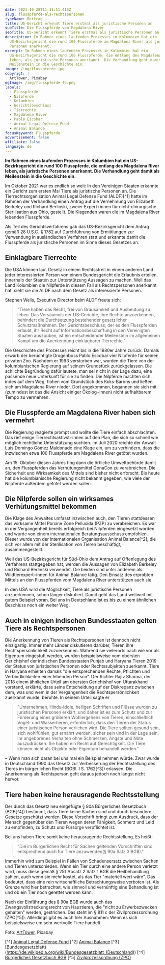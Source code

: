 ```yaml
---
date: 2021-10-28T11:11:11.415Z
slug: flusspferde-als-rechtspersonen
typeName: Beitrag
title: US-Gericht erkennt Tiere erstmal als juristische Personen an
subTitle: Die Flusspferde vom Magdalena River
seoTitle: US-Gericht erkennt Tiere erstmal als juristische Personen an
description: Im Rahmen eines laufenden Prozesses in Kolumbien hat ein
  US-Bezirksgericht die rund 100 Flusspferde am Magdalena River als juristische
  Personen anerkannt.
excerpt: Im Rahmen eines laufenden Prozesses in Kolumbien hat ein
  US-Bezirksgericht die rund 100 Flusspferde, die entlang des Magdalena River
  leben, als juristische Personen anerkannt. Die Verhandlung geht damit als
  Meilenstein in die Geschichte ein.
image: /img/flusspferde.jpg
copyrigt: |
  ArtTower, Pixabay
ogImage: /img/flusspferde-fb.png
labels:
  - Flusspferde
  - Nilpferde
  - Kolumbien
  - Gerichtsbeschluss
  - Tierrechte
  - Magdalena River
  - Pablo Escobar
  - Animal Legal Defense Fund
  - Animal Balance
focusKeyword: Flusspferde
advertisement: false
affiliate: false
language: de
---
```

**Im Rahmen eines laufenden Prozesses in Kolumbien hat ein US-Bezirksgericht die rund 100 Flusspferde, die entlang des Magdalena River leben, als juristische Personen anerkannt. Die Verhandlung geht damit als Meilenstein in die Geschichte ein.**

Im Oktober 2021 war es endlich so weit: In den Vereinigen Staaten erkannte ein Gericht zum ersten Mal Tiere als juristische Personen an. Die Tierrechtsorganisation Animal Legal Defense Fund (ALDF)[^1] hatte im Rahmen der Verhandlung einen Antrag auf die Vernehmung von Elizabeth Berkeley und Richard Berlinski, zweier Expert⋆innen für nicht-chirurgische Sterilisation aus Ohio, gestellt. Die Klagenden waren die im Magdalena River lebenden Flusspferde.

Als Teil des Gerichtsverfahrens gab das US-Bezirksgericht dem Antrag gemäß 28 U.S.C. § 1782 auf Durchführung von Ermittlungen zur Verwendung in ausländischen Verfahren statt und erkannte damit die Flusspferde als juristische Personen im Sinne dieses Gesetzes an.

## Einklagbare Tierrechte

Die USA können laut Gesetz in einem Rechtsstreit in einem anderen Land jeder interessierten Person von einem Bundesgericht die Erlaubnis erteilen, innerhalb der Staaten zur Unterstützung Aussagen zu machen. Weil das Land Kolumbien die Nilpferde in diesem Fall als Rechtspersonen anerkannt hat, sieht sie die ALDF nach dem Gesetz als interessierte Personen.

Stephen Wells, Executive Director beim ALDF freute sich:

> "Tiere haben das Recht, frei von Grausamkeit und Ausbeutung zu leben. Das Versäumnis der US-Gerichte, ihre Rechte anzuerkennen, behindert die Durchsetzung bestehender gesetzlicher Schutzmaßnahmen. Der Gerichtsbeschluss, der es den Flusspferden erlaubt, ihr Recht auf Informationsbeschaffung in den Vereinigten Staaten auszuüben, ist ein entscheidender Meilenstein im allgemeinen Kampf um die Anerkennung einklagbarer Tierrechte."

Die Geschichte des Prozesses reicht bis in die 1980er Jahre zurück. Damals erwarb der berüchtigte Drogenboss Pablo Escobar vier Nilpferde für seinen privaten Zoo. Nachdem er 1993 verstorben war, wurden die Tiere von der kolumbianischen Regierung auf seinem Grundstück zurückgelassen. Die schlichte Begründung dafür lautete, man sei nicht in der Lage dazu, eine passende neue Unterkunft für sie zu finden. Die Nilpferde machten sich indes auf dem Weg, flohen vom Grundstück des Koks-Barons und ließen sich am Magdalena River nieder. Dort angekommen, begannen sie sich mit (zumindest ist das die Ansicht einiger Ökolog⋆innen) nicht aufhaltbarem Tempo zu vermehren.

## Die Flusspferde am Magdalena River haben sich vermehrt

Die Regierung reagierte prompt und wollte die Tiere einfach abschlachten. Das rief einige Tierrechtsaktivst⋆innen auf den Plan, die sich so schnell wie möglich rechtliche Unterstützung suchten. Im Juli 2020 reichte der Anwalt Luis Domingo Gómez Maldonado eine Klage ein, um zu verhindern, dass die inzwischen etwa 100 Flusspferde am Magdalena River getötet wurden.

Am 15. Oktober diesen Jahres fing dann die örtliche Umweltbehörde damit an, den Flusspferden das Verhütungsmittel GonaCon zu verabreichen. Die Sicherheit und Wirksamkeit des Mittels sind bisher nicht erforscht. Bis heute hat die kolumbianische Regierung nicht bekannt gegeben, wie viele der Nilpferde außerdem getötet werden sollen.

## Die Nilpferde sollen ein wirksames Verhütungsmittel bekommen

Die Klage des Anwaltes umfasst inzwischen auch, den Tieren stattdessen das wirksame Mittel Porcine Zone Pellucida (PZP) zu verabreichen. Es war in der Vergangenheit bereits erfolgreich bei Nilpferden eingesetzt worden und wurde von einem internationalen Beratungsausschuss empfohlen. Dieser wurde von der internationalen Organisation Animal Balance[^2], die sich vor allem mit der Sterilisation von Tieren beschäftigt, zusammengestellt.

Weil das US-Bezirksgericht für Süd-Ohio dem Antrag auf Offenlegung des Verfahrens stattgegeben hat, werden die Aussagen von Elizabeth Berkeley und Richard Berlinski verwendet. Die beiden sind unter anderem als Wildtierexpert⋆innen für Animal Balance tätig. Den Einsatz des erprobten Mittels an den Flusspferden vom Magdalena River unterstützen auch sie.

In den USA wird die Möglichkeit, Tiere als juristische Personen anzuerkennen, schon länger diskutiert. Damit geht das Land weltweit mit gutem Beispiel voran. Bei uns in Deutschland ist es bis zu einem ähnlichen Beschluss noch ein weiter Weg.

## Auch in einigen indischen Bundesstaaten gelten Tiere als Rechtspersonen

Die Anerkennung von Tieren als Rechtspersonen ist dennoch nicht einzigartig. Immer mehr Länder diskutieren darüber, Tieren ihre Rechtspersönlichkeit zuzuerkennen. Während sie vielerorts nach wie vor als Eigentum eingestuft werden, wurden beispielsweise vom obersten Gerichtshof der indischen Bundesstaaten Punjab und Haryana Tieren 2019 der Status von juristischen Personen oder Rechtssubjekten zuerkannt. Tiere in Haryana erhielten damals "die entsprechenden Rechte, Pflichten und Verbindlichkeiten einer lebenden Person". Der Richter Rajiv Sharma, der 2018 einem ähnlichen Urteil am obersten Gerichtshof von Uttarakhand vorstand, erklärte, dass seine Entscheidung auf der Diskrepanz zwischen dem, was und wem in der Vergangenheit die Rechtspersönlichkeit zuerkannt wurde, beruhte. In seinem Urteil sagte er

> "Unternehmen, Hindu-Idole, heiligen Schriften und Flüsse wurden zu juristischen Personen erklärt, und daher ist es zum Schutz und zur Förderung eines größeren Wohlergehens von Tieren, einschließlich Vogel- und Wassertieren, erforderlich, dass den Tieren der Status einer juristischen Person verliehen wird. Die Tiere sollten gesund sein, sich wohlfühlen, gut ernährt werden, sicher sein und in der Lage sein, ihr angeborenes Verhalten ohne Schmerzen, Ängste und Nöte auszudrücken. Sie haben ein Recht auf Gerechtigkeit. Die Tiere können nicht als Objekte oder Eigentum behandelt werden."

– Wenn man sich daran bei uns mal ein Beispiel nehmen würde. Zwar wurde in Deutschland 1990 das Gesetz zur Verbesserung der Rechtsstellung des Tieres im bürgerlichen Recht (BGBl. I S. 1762[^3]) erlassen. Die Anerkennung als Rechtsperson geht daraus jedoch noch längst nicht hervor.

## Tiere haben keine herausragende Rechtsstellung

Der durch das Gesetz neu eingefügte § 90a Bürgerliches Gesetzbuch (BGB[^4]) bestimmt, dass Tiere keine Sachen sind und durch besondere Gesetze geschützt werden. Diese Vorschrift bringt zum Ausdruck, dass der Mensch gegenüber den Tieren wegen deren Fähigkeit, Schmerz und Leid zu empfinden, zu Schutz und Fürsorge verpflichtet ist. 

Bei uns haben Tiere somit keine herausragende Rechtsstellung. Es heißt: 

> "Die im Bürgerlichen Recht für Sachen geltenden Vorschriften sind entsprechend auch für Tiere anzuwenden(§ 90a Satz 3 BGB)."

Immerhin wird zum Beispiel in Fällen von Schadensersatz zwischen Sachen und Tieren unterschieden. Wenn ein Tier durch eine andere Person verletzt wird, muss diese gemäß § 251 Absatz 2 Satz 1 BGB die Heilbehandlung zahlen, auch wenn sie mehr kostet, als das Tier "materiell wert wäre". Das bedeutet, dass eine rein wirtschaftliche Betrachtungsweise verboten ist. Als Grenze wird hier betrachtet, wie sinnvoll und vernünftig eine Behandlung ist und ob ein Tier noch gerettet werden kann.

Nach der Einführung des § 90a BGB wurde auch das Zwangsvollstreckungsrecht von Haustieren, die "nicht zu Erwerbszwecken gehalten" werden, gestrichen. Das steht im § 811 c der Zivilprozessordnung (ZPO[^5]). Allerdings gibt es auch hier Ausnahmen: Wenn es sich beispielsweise um sehr wertvolle Tiere handelt.

Foto: [ArtTower](https://pixabay.com/photos/hippopotamus-animals-wildlife-hippo-95472/), Pixabay

[^1] [Animal Legal Defense Fund](https://aldf.org/)
[^2] [Animal Balance](https://www.animalbalance.org/)
[^3] [Bundesgesetzblatt)(https://de.wikipedia.org/wiki/Bundesgesetzblatt_(Deutschland))
[^4] [Bürgerliches Gesetzbuch BGB](https://www.gesetze-im-internet.de/bgb/)
[^5] [Zivilprozessordnung (ZPO)](https://www.gesetze-im-internet.de/zpo/BJNR005330950.html)
